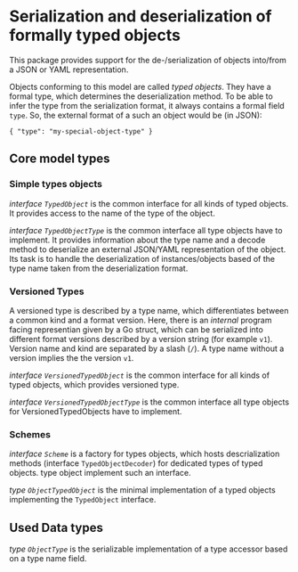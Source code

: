 # Serialization and deserialization of formally typed objects

This package provides support for the de-/serialization of objects into/from a JSON or YAML representation. 

Objects conforming to this model are called *typed objects*. They have a formal type, which
determines the deserialization method. To be able to infer the type from the serialization format, it always contains a formal field `type`. So, the external format of a such an object would be (in JSON):

```
{ "type": "my-special-object-type" }
```

## Core model types

### Simple types objects

*interface `TypedObject`* is the common interface for all kinds of typed objects. It provides access to the name of the type of the object.

*interface `TypedObjectType`* is the common interface all type objects have to implement.
It provides information about the type name and a decode method to deserialize an external
JSON/YAML representation of the object. Its task is to handle the deserialization of
instances/objects based of the type name taken from the deserialization format. 

### Versioned Types

A versioned type is described by a type name, which differentiates between 
a common kind and a format version. Here, there is an *internal* program facing
representian given by a Go struct, which can be serialized into different format
versions described by a version string (for example `v1`). Version name and kind are
separated by a slash (`/`). A type name without a version implies the the version `v1`.

*interface `VersionedTypedObject`* is the common interface for all kinds of typed objects, which provides versioned type. 

*interface `VersionedTypedObjectType`* is the common interface all type objects for VersionedTypedObjects have to implement.

### Schemes

*interface `Scheme`* is a factory for types objects, which hosts descrialization methods (interface `TypedObjectDecoder`) for dedicated types of typed objects. 
type object implement such an interface.


*type `ObjectTypedObject`* is the minimal implementation of a typed objects implementing the
`TypedObject` interface.


## Used Data types

*type `ObjectType`* is the serializable implementation of a type accessor based on a 
type name field.
